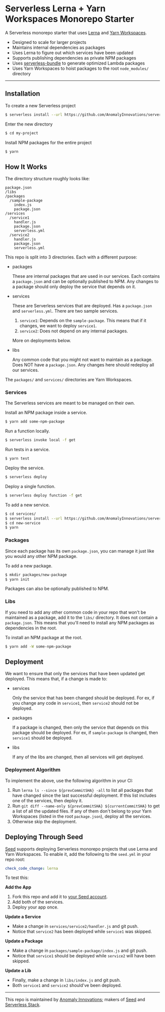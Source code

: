# Serverless Lerna + Yarn Workspaces Monorepo Starter

A Serverless monorepo starter that uses [Lerna](https://lerna.js.org) and [Yarn Workspaces](https://classic.yarnpkg.com/en/docs/workspaces/).

- Designed to scale for larger projects
- Maintains internal dependencies as packages
- Uses Lerna to figure out which services have been updated 
- Supports publishing dependencies as private NPM packages
- Uses [serverless-bundle](https://github.com/AnomalyInnovations/serverless-bundle) to generate optimized Lambda packages
- Uses Yarn Workspaces to hoist packages to the root `node_modules/` directory

-----

## Installation

To create a new Serverless project

``` bash
$ serverless install --url https://github.com/AnomalyInnovations/serverless-lerna-yarn-starter --name my-project
```

Enter the new directory

``` bash
$ cd my-project
```

Install NPM packages for the entire project

``` bash
$ yarn
```

## How It Works

The directory structure roughly looks like:

```
package.json
/libs
/packages
  /sample-package
    index.js
    package.json
/services
  /service1
    handler.js
    package.json
    serverless.yml
  /service2
    handler.js
    package.json
    serverless.yml
```

This repo is split into 3 directories. Each with a different purpose:

- packages

  These are internal packages that are used in our services. Each contains a `package.json` and can be optionally published to NPM. Any changes to a package should only deploy the service that depends on it.

- services

  These are Serverless services that are deployed. Has a `package.json` and `serverless.yml`. There are two sample services.

  1. `service1`: Depends on the `sample-package`. This means that if it changes, we want to deploy `service1`.
  2. `service2`: Does not depend on any internal packages.

  More on deployments below.

- libs

  Any common code that you might not want to maintain as a package. Does NOT have a `package.json`. Any changes here should redeploy all our services.

The `packages/` and `services/` directories are Yarn Workspaces.

### Services

The Serverless services are meant to be managed on their own.

Install an NPM package inside a service.

``` bash
$ yarn add some-npm-package
```

Run a function locally.

``` bash
$ serverless invoke local -f get
```

Run tests in a service.

``` bash
$ yarn test
```

Deploy the service.

``` bash
$ serverless deploy
```

Deploy a single function.

``` bash
$ serverless deploy function -f get
```

To add a new service.

``` bash
$ cd services/
$ serverless install --url https://github.com/AnomalyInnovations/serverless-nodejs-starter --name new-service
$ cd new-service
$ yarn
```

### Packages

Since each package has its own `package.json`, you can manage it just like you would any other NPM package.

To add a new package.

``` bash
$ mkdir packages/new-package
$ yarn init
```

Packages can also be optionally published to NPM.

### Libs

If you need to add any other common code in your repo that won't be maintained as a package, add it to the `libs/` directory. It does not contain a `package.json`. This means that you'll need to install any NPM packages as dependencies in the root.

To install an NPM package at the root.

``` bash
$ yarn add -W some-npm-package
```

## Deployment

We want to ensure that only the services that have been updated get deployed. This means that, if a change is made to:

- services

  Only the service that has been changed should be deployed. For ex, if you change any code in `service1`, then `service2` should not be deployed.

- packages

  If a package is changed, then only the service that depends on this package should be deployed. For ex, if `sample-package` is changed, then `service1` should be deployed.

- libs

  If any of the libs are changed, then all services will get deployed.

### Deployment Algorithm

To implement the above, use the following algorithm in your CI:

1. Run `lerna ls --since ${prevCommitSHA} -all` to list all packages that have changed since the last successful deployment. If this list includes one of the services, then deploy it.
2. Run `git diff --name-only ${prevCommitSHA} ${currentCommitSHA}` to get a list of all the updated files. If any of them don't belong to your Yarn Workspaces (listed in the root `package.json`), deploy all the services.
3. Otherwise skip the deployment.


## Deploying Through Seed

[Seed](https://seed.run) supports deploying Serverless monorepo projects that use Lerna and Yarn Workspaces. To enable it, add the following to the `seed.yml` in your repo root:

``` yaml
check_code_change: lerna
```

To test this:

**Add the App**

1. Fork this repo and add it to [your Seed account](https://console.seed.run).
2. Add both of the services.
3. Deploy your app once.

**Update a Service**

- Make a change in `services/service2/handler.js` and git push.
- Notice that `service2` has been deployed while `service1` was skipped.

**Update a Package**

- Make a change in `packages/sample-package/index.js` and git push.
- Notice that `service1` should be deployed while `service2` will have been skipped.

**Update a Lib**

- Finally, make a change in `libs/index.js` and git push.
- Both `service1` and `service2` should've been deployed.

-------

This repo is maintained by [Anomaly Innovations](https://anoma.ly/); makers of [Seed](https://seed.run/) and [Serverless Stack](https://serverless-stack.com/).
